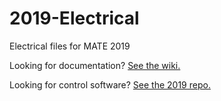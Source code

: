 # 2019-Electrical
Electrical files for MATE 2019

Looking for documentation? [See the wiki.](https://github.com/EasternEdgeRobotics/2019/wiki)

Looking for control software? [See the 2019 repo.](https://github.com/EasternEdgeRobotics/2019)